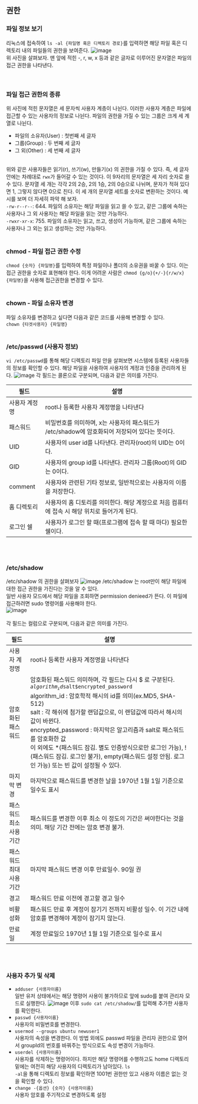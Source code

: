 ## 권한

### 파일 정보 보기  
리눅스에 접속하여 <code>ls -al {파일명 혹은 디렉토리 경로}</code>를 입력하면 해당 파일 혹은 디렉토리 내의 파일들의 권한을 보여준다.
![image](https://github.com/jisoo449/TIL/assets/48276691/22a0aba5-cbf4-4fc9-a586-d28cfc3799ae)  
위 사진을 살펴보자. 맨 앞에 적힌 -, r, w, x 등과 같은 글자로 이루어진 문자열은 파일의 접근 권한을 나타낸다.  
<br/><br/>

### 파일 접근 권한의 종류  
위 사진에 적힌 문자열은 세 문자씩 사용자 계층이 나뉜다. 이러한 사용자 계층은 파일에 접근할 수 있는 사용자의 정보로 나뉜다. 
파일의 권한을 가질 수 있는 그룹은 크게 세 계열로 나뉜다.
- 파일의 소유자(User) : 첫번째 세 글자
- 그룹(Group) : 두 번째 세 글자
- 그 외(Other) : 세 번째 세 글자
<br/>
위와 같은 사용자들은 읽기(r), 쓰기(w), 만들기(x) 의 권한을 가질 수 있다. 즉, 세 글자 안에는 차례대로 <code>rwx</code>가 들어갈 수 있는 것이다.  
이 9자리의 문자열은 세 자리 숫자로 쓸 수 있다. 문자열 세 개는 각각 2의 2승, 2의 1승, 2의 0승으로 나뉘며, 문자가 적혀 있다면 1, 그렇지 않다면 0으로 친다. 이 세 개의 문자열 세트를 숫자로 변환하는 것이다. 
예시를 보며 더 자세히 파악 해 보자.  <br/>
<code>-rw-r--r--</code>: 644. 파일의 소유자는 해당 파일을 읽고 쓸 수 있고, 같은 그룹에 속하는 사용자나 그 외 사용자는 해당 파일을 읽는 것만 가능하다.<br/>
<code>-rwxr-xr-x</code>: 755. 파일의 소유자는 읽고, 쓰고, 생성이 가능하며, 같은 그룹에 속하는 사용자나 그 외는 읽고 생성하는 것만 가능하다.  
<br/><br/>

### chmod - 파일 접근 권한 수정
<code>chmod {숫자} {파일명}</code>를 입력하여 특정 파일이나 폴더의 소유권을 바꿀 수 있다. 이는 접근 권한을 숫자로 표현해야 한다. 
이게 어려운 사람은 <code>chmod {g/o}{+/-}{r/w/x} {파일명}</code>을 사용해 접근권한을 변경할 수 있다.
<br/><br/>

### chown - 파일 소유자 변경
파일 소유자를 변경하고 싶다면 다음과 같은 코드를 사용해 변경할 수 있다.  
<code>chown {타겟사용자} {파일명}</code>
<br/><br/>

### /etc/passwd (사용자 정보)
<code>vi /etc/passwd</code>를 통해 해당 디렉토리 파일 안을 살펴보면 시스템에 등록된 사용자들의 정보를 확인할 수 있다. 해당 파일을 사용하여 사용자의 계정과 인증을 관리하게 된다. 
![image](https://github.com/jisoo449/TIL/assets/48276691/4a25a5c1-6909-4414-bd8c-e6365a8d88e1)
각 필드는 콜론으로 구분되며, 다음과 같은 의미를 가진다.  

|필드|설명|
|-------|-------------------|
|사용자 계정명|root나 등록한 사용자 계정명을 나타낸다|
|패스워드|비밀번호를 의미하며, x는 사용자의 패스워드가 /etc/shadow에 암호화되어 저장되어 있다는 뜻이다.|
|UID|사용자의 user id를 나타낸다. 관리자(root)의 UID는 0이다.|
|GID|사용자의 group id를 나타낸다. 관리자 그룹(Root)의 GID는 0이다.|
|comment|사용자와 관련된 기타 정보로, 일반적으로는 사용자의 이름을 저장한다.|
|홈 디렉토리|사용자의 홈 디토리를 의미한다. 해당 계정으로 처음 컴퓨터에 접속 시 해당 위치로 들어가게 된다.|
|로그인 쉘| 사용자가 로그인 할 때(프로그램에 접속 할 때 마다) 필요한 쉘이다. |

<br/><br/>

### /etc/shadow
/etc/shadow 의 권한을 살펴보자
![image](https://github.com/jisoo449/TIL/assets/48276691/16168aaa-0871-42b4-8f0a-0ea6a2e0296d)
/etc/shadow 는 root만이 해당 파일에 대한 접근 권한을 가진다는 것을 알 수 있다.  
일반 사용자 모드에서 해당 파일을 조회하면 permission denieed가 뜬다. 이 파일에 접근하려면 sudo 명령어를 사용해야 한다.  
![image](https://github.com/jisoo449/TIL/assets/48276691/5bc82479-fb90-471a-ab87-07266d5dd665)  
<br/>
각 필드는 컬럼으로 구분되며, 다음과 같은 의미를 가진다. 

|필드|설명|
|-------|-------------------|
|사용자 계정명|root나 등록한 사용자 계정명을 나타낸다|
|암호화된 패스워드|암호화된 패스워드 의미하며, 각 필드는 다시 $ 로 구분된다.<br/> <code>$algorithm_id$salt$encrypted_password</code> <br/> algorithm_id : 암호학적 해시의 id를 의미(ex.MD5, SHA-512) <br/> salt : 각 해쉬에 첨가할 랜덤값으로, 이 랜덤값에 따라서 해시의 값이 바뀐다. <br/> encrypted_password : 마지막은 알고리즘과 salt로 패스워드를 암호화한 값<br/> 이 외에도 *(패스워드 잠김. 별도 인증방식으로만 로그인 가능), !(패스워드 잠김. 로그인 불가), empty(패스워드 설정 안됨. 로그인 가능) 또는 빈 값이 설정될 수 있다. |
|마지막 변경|마지막으로 패스워드를 변경한 날을 1970년 1월 1일 기준으로 일수도 표시|
|패스워드 최소 사용기간|패스워드를 변경한 이후 최소 이 정도의 기간은 써야한다는 것을 의미. 해당 기간 전에는 암호 변경 불가.|
|패스워드 최대 사용기간|마지막 패스워드 변경 이후 만료일수. 90일 권|
|경고|패스워드 만료 이전에 경고할 경고 일수|
|비활성화|패스워드 만료 후 계정이 잠기기 전까지 비활성 일수. 이 기간 내에 암호를 변경해야 계정이 잠기지 않는다.|
|만료일|계정 만료일으 1970년 1월 1일 기준으로 일수로 표시|

<br/><br/>

### 사용자 추가 및 삭제
- <code>adduser {사용자이름}</code>  
  일반 유저 상태에서는 해당 명령어 사용이 불가하므로 앞에 sudo를 붙여 관리자 모드로 실행한다. 
  ![image](https://github.com/jisoo449/TIL/assets/48276691/3612377c-19a9-4424-8d78-68e344a3b812)
  이후 <code>sudo cat /etc/shadow/</code>를 입력해 추가한 사용자를 확인한다.  <br/>
- <code>passwd {사용자이름}</code>  
  사용자의 비밀번호를 변경한다.  <br/>
- <code>usermod --groups ubuntu newuser1</code>  
  사용자의 속성을 변경한다. 이 방법 외에도 passwd 파일을 관리자 권한으로 열어서 groupId의 번호를 바꿔주는 방식으로도 속성 변경이 가능하다.  <br/>
- <code>userdel {사용자이름}</code>  
  사용자를 삭제하는 명령어이다. 하지만 해당 명령어를 수행하고도 home 디렉토리 밑에는 여전히 해당 사용자의 디렉토리가 남아있다.
  <code>ls -al</code>을 통해 디렉토리 정보를 확인하면 1001번 권한만 있고 사용자 이름은 없는 것을 확인할 수 있다.  <br/>
- <code>change -{옵션} {숫자} {사용자이름}</code>  
  사용자 암호를 주기적으로 변경하도록 설정 
